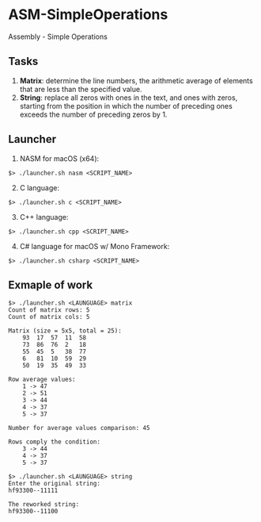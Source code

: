 # ASM-SimpleOperations

Assembly - Simple Operations

## Tasks

1. **Matrix**: determine the line numbers, the arithmetic average of elements that are less than the specified value.
2. **String**: replace all zeros with ones in the text, and ones with zeros, starting from the position in which the number of preceding ones exceeds the number of preceding zeros by 1. 

## Launcher

1. NASM for macOS (x64):

```console
$> ./launcher.sh nasm <SCRIPT_NAME>
```

2. C language:

```console
$> ./launcher.sh c <SCRIPT_NAME>
```

3. C++ language:

```console
$> ./launcher.sh cpp <SCRIPT_NAME>
```

4. C# language for macOS w/ Mono Framework:

```console
$> ./launcher.sh csharp <SCRIPT_NAME>
```

## Exmaple of work

```console
$> ./launcher.sh <LAUNGUAGE> matrix
Count of matrix rows: 5
Count of matrix cols: 5

Matrix (size = 5x5, total = 25):
	93	17	57	11	58
	73	86	76	2	18
	55	45	5	38	77
	6	81	10	59	29
	50	19	35	49	33

Row average values:
	1 -> 47
	2 -> 51
	3 -> 44
	4 -> 37
	5 -> 37

Number for average values comparison: 45

Rows comply the condition:
	3 -> 44
	4 -> 37
	5 -> 37

$> ./launcher.sh <LAUNGUAGE> string
Enter the original string:
hf93300--11111

The reworked string:
hf93300--11100
```
